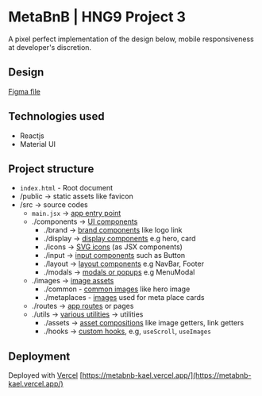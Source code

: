 # MetaBnB | HNG9 Project 3

A pixel perfect implementation of the design below, mobile responsiveness at developer's discretion.

## Design

[Figma file](https://www.figma.com/file/atc36d5Cj9xJNupZALp9Tg/Metabnb-for-frontend?node-id=1%3A1658)

## Technologies used

- Reactjs
- Material UI

## Project structure

- `index.html` - Root document
- /public -> static assets like favicon
- /src -> source codes
  - `main.jsx` -> [app entry point](https://github.com/michael-peter/metabnb-kael/blob/main/src/main.jsx)
  - ./components -> [UI components](https://github.com/michael-peter/metabnb-kael/tree/main/src/components)
    - ./brand -> [brand components](https://github.com/michael-peter/metabnb-kael/tree/main/src/components/brand) like logo link
    - ./display -> [display components](https://github.com/michael-peter/metabnb-kael/tree/main/src/components/display) e.g hero, card
    - ./icons -> [SVG icons](https://github.com/michael-peter/metabnb-kael/tree/main/src/components/icons) (as JSX components)
    - ./input -> [input components](https://github.com/michael-peter/metabnb-kael/tree/main/src/components/input) such as Button
    - ./layout -> [layout components](https://github.com/michael-peter/metabnb-kael/tree/main/src/components/layout) e.g NavBar, Footer
    - ./modals -> [modals or popups](https://github.com/michael-peter/metabnb-kael/tree/main/src/components/modals) e.g MenuModal
  - ./images -> [image assets](https://github.com/michael-peter/metabnb-kael/tree/main/src/images)
    - ./common - [common images](https://github.com/michael-peter/metabnb-kael/tree/main/src/images/common) like hero image
    - ./metaplaces - [images](https://github.com/michael-peter/metabnb-kael/tree/main/src/images/metaplaces) used for meta place cards
  - ./routes -> [app routes](https://github.com/michael-peter/metabnb-kael/tree/main/src/routes) or pages
  - ./utils -> [various utilities](https://github.com/michael-peter/metabnb-kael/tree/main/src/utils) -> utilities
    - ./assets -> [asset compositions](https://github.com/michael-peter/metabnb-kael/tree/main/src/utils/assets) like image getters, link getters
    - ./hooks -> [custom hooks](https://github.com/michael-peter/metabnb-kael/tree/main/src/utils/hooks), e.g, `useScroll`, `useImages`

## Deployment

Deployed with [Vercel](https://vercel.com/)
[https://metabnb-kael.vercel.app/](https://metabnb-kael.vercel.app/)
